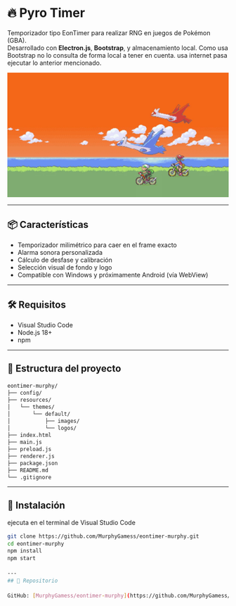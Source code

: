 # 🔥 Pyro Timer

Temporizador tipo EonTimer para realizar RNG en juegos de Pokémon (GBA).  
Desarrollado con **Electron.js**, **Bootstrap**, y almacenamiento local.
Como usa Bootstrap no lo consulta de forma local a tener en cuenta.
usa internet pasa ejecutar lo anterior mencionado.

![Preview](resources/themes/default/images/background00.jpg)

---

## 📦 Características

- Temporizador milimétrico para caer en el frame exacto
- Alarma sonora personalizada
- Cálculo de desfase y calibración
- Selección visual de fondo y logo
- Compatible con Windows y próximamente Android (vía WebView)

---

## 🛠️ Requisitos
- Visual Studio Code
- Node.js 18+
- npm

---

## 📂 Estructura del proyecto
```
eontimer-murphy/
├── config/
├── resources/
│   └── themes/
│       └── default/
│           ├── images/
│           └── logos/
├── index.html
├── main.js
├── preload.js
├── renderer.js
├── package.json
├── README.md
└── .gitignore
```
---

## 🚀 Instalación
ejecuta en el terminal de Visual Studio Code
```bash
git clone https://github.com/MurphyGamess/eontimer-murphy.git
cd eontimer-murphy
npm install
npm start

---
## 🔗 Repositorio

GitHub: [MurphyGamess/eontimer-murphy](https://github.com/MurphyGamess/eontimer-murphy)

